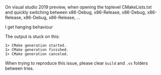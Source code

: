 On visual studio 2019 preview, when opening the toplevel CMakeLists.txt and quickly switching between 
x86-Debug, x86-Release, x86-Debug, x86-Release, x86-Debug, x86-Release, ...

I get hanging behaviour

The output is stuck on this:

```
1> CMake generation started.
1> CMake generation finished.
1> CMake generation canceled.
```

When trying to reproduce this issue, please clear `build` and `.vs` folders between tries.

